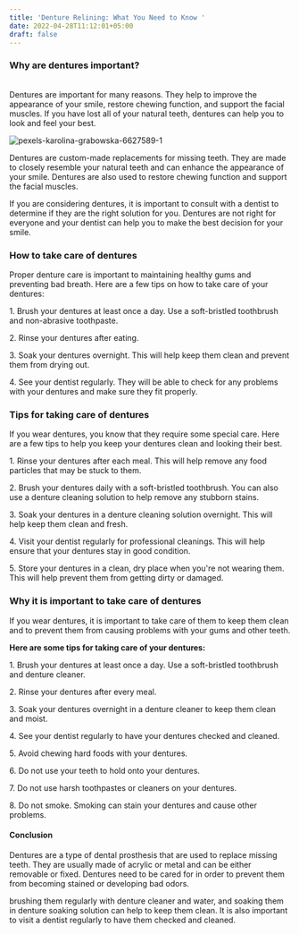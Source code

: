 ```yaml
---
title: 'Denture Relining: What You Need to Know '
date: 2022-04-28T11:12:01+05:00
draft: false
---
```



<h3><strong>Why are dentures important?</strong></h3>
<p><br />Dentures are important for many reasons. They help to improve the appearance of your smile, restore chewing function, and support the facial muscles. If you have lost all of your natural teeth, dentures can help you to look and feel your best.</p>
<img src="https://i.ibb.co/mJQ1VHn/pexels-karolina-grabowska-6627589-1.jpg" alt="pexels-karolina-grabowska-6627589-1" border="0">
<p>Dentures are custom-made replacements for missing teeth. They are made to closely resemble your natural teeth and can enhance the appearance of your smile. Dentures are also used to restore chewing function and support the facial muscles.</p>
<p>If you are considering dentures, it is important to consult with a dentist to determine if they are the right solution for you. Dentures are not right for everyone and your dentist can help you to make the best decision for your smile.</p>
<h3><strong>How to take care of dentures</strong></h3>
<p>Proper denture care is important to maintaining healthy gums and preventing bad breath. Here are a few tips on how to take care of your dentures:</p>
<p>1. Brush your dentures at least once a day. Use a soft-bristled toothbrush and non-abrasive toothpaste.</p>
<p>2. Rinse your dentures after eating.</p>
<p>3. Soak your dentures overnight. This will help keep them clean and prevent them from drying out.</p>
<p>4. See your dentist regularly. They will be able to check for any problems with your dentures and make sure they fit properly.</p>
<h3><strong>Tips for taking care of dentures</strong></h3>
<p>If you wear dentures, you know that they require some special care. Here are a few tips to help you keep your dentures clean and looking their best.</p>
<p>1. Rinse your dentures after each meal. This will help remove any food particles that may be stuck to them.</p>
<p>2. Brush your dentures daily with a soft-bristled toothbrush. You can also use a denture cleaning solution to help remove any stubborn stains.</p>
<p>3. Soak your dentures in a denture cleaning solution overnight. This will help keep them clean and fresh.</p>
<p>4. Visit your dentist regularly for professional cleanings. This will help ensure that your dentures stay in good condition.</p>
<p>5. Store your dentures in a clean, dry place when you're not wearing them. This will help prevent them from getting dirty or damaged.</p>
<h3><strong>Why it is important to take care of dentures</strong></h3>
<p>If you wear dentures, it is important to take care of them to keep them clean and to prevent them from causing problems with your gums and other teeth.</p>
<p><strong>Here are some tips for taking care of your dentures:</strong></p>
<p>1. Brush your dentures at least once a day. Use a soft-bristled toothbrush and denture cleaner.</p>
<p>2. Rinse your dentures after every meal.</p>
<p>3. Soak your dentures overnight in a denture cleaner to keep them clean and moist.</p>
<p>4. See your dentist regularly to have your dentures checked and cleaned.</p>
<p>5. Avoid chewing hard foods with your dentures.</p>
<p>6. Do not use your teeth to hold onto your dentures.</p>
<p>7. Do not use harsh toothpastes or cleaners on your dentures.</p>
<p>8. Do not smoke. Smoking can stain your dentures and cause other problems.</p>
<div>
<h4><strong>Conclusion</strong></h4>
</div>
<p>Dentures are a type of dental prosthesis that are used to replace missing teeth. They are usually made of acrylic or metal and can be either removable or fixed. Dentures need to be cared for in order to prevent them from becoming stained or developing bad odors.</p>
<p>brushing them regularly with denture cleaner and water, and soaking them in denture soaking solution can help to keep them clean. It is also important to visit a dentist regularly to have them checked and cleaned.</p>
 
